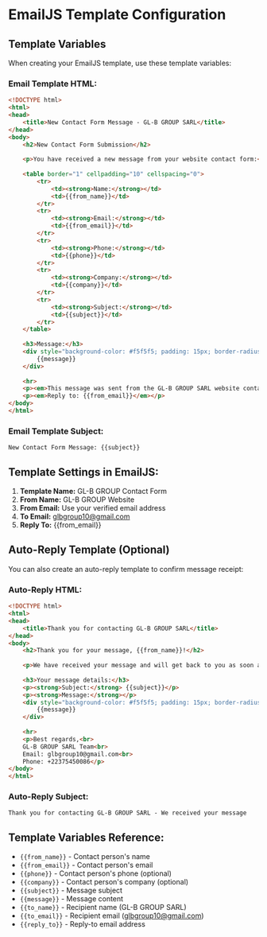 # EmailJS Template Configuration

## Template Variables

When creating your EmailJS template, use these template variables:

### Email Template HTML:
```html
<!DOCTYPE html>
<html>
<head>
    <title>New Contact Form Message - GL-B GROUP SARL</title>
</head>
<body>
    <h2>New Contact Form Submission</h2>
    
    <p>You have received a new message from your website contact form:</p>
    
    <table border="1" cellpadding="10" cellspacing="0">
        <tr>
            <td><strong>Name:</strong></td>
            <td>{{from_name}}</td>
        </tr>
        <tr>
            <td><strong>Email:</strong></td>
            <td>{{from_email}}</td>
        </tr>
        <tr>
            <td><strong>Phone:</strong></td>
            <td>{{phone}}</td>
        </tr>
        <tr>
            <td><strong>Company:</strong></td>
            <td>{{company}}</td>
        </tr>
        <tr>
            <td><strong>Subject:</strong></td>
            <td>{{subject}}</td>
        </tr>
    </table>
    
    <h3>Message:</h3>
    <div style="background-color: #f5f5f5; padding: 15px; border-radius: 5px;">
        {{message}}
    </div>
    
    <hr>
    <p><em>This message was sent from the GL-B GROUP SARL website contact form.</em></p>
    <p><em>Reply to: {{from_email}}</em></p>
</body>
</html>
```

### Email Template Subject:
```
New Contact Form Message: {{subject}}
```

## Template Settings in EmailJS:

1. **Template Name:** GL-B GROUP Contact Form
2. **From Name:** GL-B GROUP Website
3. **From Email:** Use your verified email address
4. **To Email:** glbgroup10@gmail.com
5. **Reply To:** {{from_email}}

## Auto-Reply Template (Optional)

You can also create an auto-reply template to confirm message receipt:

### Auto-Reply HTML:
```html
<!DOCTYPE html>
<html>
<head>
    <title>Thank you for contacting GL-B GROUP SARL</title>
</head>
<body>
    <h2>Thank you for your message, {{from_name}}!</h2>
    
    <p>We have received your message and will get back to you as soon as possible.</p>
    
    <h3>Your message details:</h3>
    <p><strong>Subject:</strong> {{subject}}</p>
    <p><strong>Message:</strong></p>
    <div style="background-color: #f5f5f5; padding: 15px; border-radius: 5px;">
        {{message}}
    </div>
    
    <hr>
    <p>Best regards,<br>
    GL-B GROUP SARL Team<br>
    Email: glbgroup10@gmail.com<br>
    Phone: +22375450086</p>
</body>
</html>
```

### Auto-Reply Subject:
```
Thank you for contacting GL-B GROUP SARL - We received your message
```

## Template Variables Reference:

- `{{from_name}}` - Contact person's name
- `{{from_email}}` - Contact person's email
- `{{phone}}` - Contact person's phone (optional)
- `{{company}}` - Contact person's company (optional)
- `{{subject}}` - Message subject
- `{{message}}` - Message content
- `{{to_name}}` - Recipient name (GL-B GROUP SARL)
- `{{to_email}}` - Recipient email (glbgroup10@gmail.com)
- `{{reply_to}}` - Reply-to email address